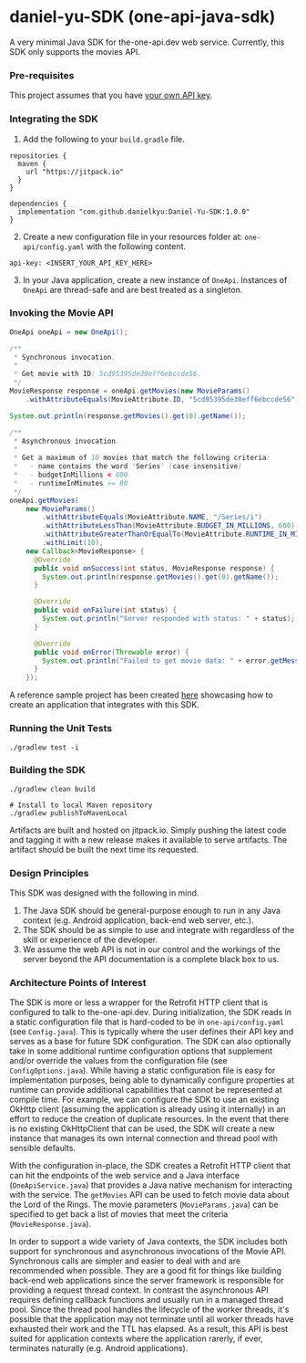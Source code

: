 # daniel-yu-SDK (one-api-java-sdk)

A very minimal Java SDK for the-one-api.dev web service. Currently, this SDK only supports the movies API.

### Pre-requisites

This project assumes that you have [your own API key](https://the-one-api.dev/sign-up).

### Integrating the SDK

1. Add the following to your `build.gradle` file.

```
repositories {
  maven {
    url "https://jitpack.io"
  }
}

dependencies {
  implementation "com.github.danielkyu:Daniel-Yu-SDK:1.0.0"
}
```

2. Create a new configuration file in your resources folder at: `one-api/config.yaml` with the following content.

```
api-key: <INSERT_YOUR_API_KEY_HERE>
```

3. In your Java application, create a new instance of `OneApi`. Instances of `OneApi` are thread-safe and are best treated as a singleton.

### Invoking the Movie API

```java
OneApi oneApi = new OneApi();

/**
 * Synchronous invocation.
 *
 * Get movie with ID: 5cd95395de30eff6ebccde56.
 */
MovieResponse response = oneApi.getMovies(new MovieParams()
    .withAttributeEquals(MovieAttribute.ID, "5cd95395de30eff6ebccde56"));

System.out.println(response.getMovies().get(0).getName());

/**
 * Asynchronous invocation.
 *
 * Get a maximum of 10 movies that match the following criteria:
 *   - name contains the word 'Series' (case-insensitive)
 *   - budgetInMillions < 600
 *   - runtimeInMinutes >= 90
 */
oneApi.getMovies(
    new MovieParams()
        .withAttributeEquals(MovieAttribute.NAME, "/Series/i")
        .withAttributeLessThan(MovieAttribute.BUDGET_IN_MILLIONS, 600)
        .withAttributeGreaterThanOrEqualTo(MovieAttribute.RUNTIME_IN_MINUTES, 90)
        .withLimit(10),
    new Callback<MovieResponse> {
      @Override
      public void onSuccess(int status, MovieResponse response) {
        System.out.println(response.getMovies().get(0).getName());
      }

      @Override
      public void onFailure(int status) {
        System.out.println("Server responded with status: " + status);
      }

      @Override
      public void onError(Throwable error) {
        System.out.println("Failed to get movie data: " + error.getMessage());
      }
    });
```

A reference sample project has been created [here](https://github.com/danielkyu/one-api-java-app) showcasing how to create an application that integrates with this SDK.

### Running the Unit Tests

```
./gradlew test -i
```

### Building the SDK

```
./gradlew clean build

# Install to local Maven repository
./gradlew publishToMavenLocal

```

Artifacts are built and hosted on jitpack.io. Simply pushing the latest code and tagging it with a new release makes it available to serve artifacts. The artifact should be built the next time its requested.

### Design Principles

This SDK was designed with the following in mind.

1. The Java SDK should be general-purpose enough to run in any Java context (e.g. Android application, back-end web server, etc.).
2. The SDK should be as simple to use and integrate with regardless of the skill or experience of the developer.
3. We assume the web API is not in our control and the workings of the server beyond the API documentation is a complete black box to us.

### Architecture Points of Interest

The SDK is more or less a wrapper for the Retrofit HTTP client that is configured to talk to the-one-api.dev. During initialization, the SDK reads in a static configuration file that is hard-coded to be in `one-api/config.yaml` (see `Config.java`). This is typically where the user defines their API key and serves as a base for future SDK configuration. The SDK can also optionally take in some additional runtime configuration options that supplement and/or override the values from the configuration file (see `ConfigOptions.java`). While having a static configuration file is easy for implementation purposes, being able to dynamically configure properties at runtime can provide additional capabilities that cannot be represented at compile time. For example, we can configure the SDK to use an existing OkHttp client (assuming the application is already using it internally) in an effort to reduce the creation of duplicate resources. In the event that there is no existing OkHttpClient that can be used, the SDK will create a new instance that manages its own internal connection and thread pool with sensible defaults.

With the configuration in-place, the SDK creates a Retrofit HTTP client that can hit the endpoints of the web service and a Java interface (`OneApiService.java`) that provides a Java native mechanism for interacting with the service. The `getMovies` API can be used to fetch movie data about the Lord of the Rings. The movie parameters (`MovieParams.java`) can be specified to get back a list of movies that meet the criteria (`MovieResponse.java`).

In order to support a wide variety of Java contexts, the SDK includes both support for synchronous and asynchronous invocations of the Movie API. Synchronous calls are simpler and easier to deal with and are recommended when possible. They are a good fit for things like building back-end web applications since the server framework is responsible for providing a request thread context. In contrast the asynchronous API requires defining callback functions and usually run in a managed thread pool. Since the thread pool handles the lifecycle of the worker threads, it's possible that the application may not terminate until all worker threads have exhausted their work and the TTL has elapsed. As a result, this API is best suited for application contexts where the application rarerly, if ever, terminates naturally (e.g. Android applications).

